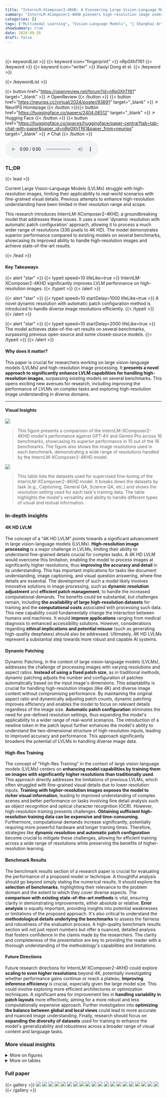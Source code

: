 ```yaml
---
title: "InternLM-XComposer2-4KHD: A Pioneering Large Vision-Language Model Handling Resolutions from 336 Pixels to 4K HD"
summary: "InternLM-XComposer2-4KHD pioneers high-resolution image understanding in LVLMs, scaling processing from 336 pixels to 4K HD and beyond, achieving state-of-the-art results on multiple benchmarks."
categories: []
tags: ["Multimodal Learning", "Vision-Language Models", "🏢 Shanghai Artificial Intelligence Laboratory",]
showSummary: true
date: 2024-09-26
draft: false
---
```


<br>

{{< keywordList >}}
{{< keyword icon="fingerprint" >}} nRp0XhTf61 {{< /keyword >}}
{{< keyword icon="writer" >}} Xiaoyi Dong et el. {{< /keyword >}}
 
{{< /keywordList >}}

{{< button href="https://openreview.net/forum?id=nRp0XhTf61" target="_blank" >}}
↗ OpenReview
{{< /button >}}
{{< button href="https://neurips.cc/virtual/2024/poster/93691" target="_blank" >}}
↗ NeurIPS Homepage
{{< /button >}}{{< button href="https://huggingface.co/papers/2404.06512" target="_blank" >}}
↗ Hugging Face
{{< /button >}}
{{< button href="https://huggingface.co/spaces/huggingface/paper-central?tab=tab-chat-with-paper&paper_id=nRp0XhTf61&paper_from=neurips" target="_blank" >}}
↗ Chat
{{< /button >}}



<audio controls>
    <source src="https://ai-paper-reviewer.com/nRp0XhTf61/podcast.wav" type="audio/wav">
    Your browser does not support the audio element.
</audio>


### TL;DR


{{< lead >}}

Current Large Vision-Language Models (LVLMs) struggle with high-resolution images, limiting their applicability to real-world scenarios with fine-grained visual details.  Previous attempts to enhance high-resolution understanding have been limited in their resolution range and scope.  

This research introduces InternLM-XComposer2-4KHD, a groundbreaking model that addresses these issues. It uses a novel 'dynamic resolution with automatic patch configuration' approach,  allowing it to process a much wider range of resolutions (336 pixels to 4K HD).  The model demonstrates superior performance compared to existing models on several benchmarks, showcasing its improved ability to handle high-resolution images and achieve state-of-the-art results.

{{< /lead >}}


#### Key Takeaways

{{< alert "star" >}}
{{< typeit speed=10 lifeLike=true >}} InternLM-XComposer2-4KHD significantly improves LVLM performance on high-resolution images. {{< /typeit >}}
{{< /alert >}}

{{< alert "star" >}}
{{< typeit speed=10 startDelay=1000 lifeLike=true >}} A novel dynamic resolution with automatic patch configuration method is introduced to handle diverse image resolutions efficiently. {{< /typeit >}}
{{< /alert >}}

{{< alert "star" >}}
{{< typeit speed=10 startDelay=2000 lifeLike=true >}} The model achieves state-of-the-art results on several benchmarks, surpassing previous open-source and some closed-source models. {{< /typeit >}}
{{< /alert >}}

#### Why does it matter?
This paper is crucial for researchers working on large vision-language models (LVLMs) and high-resolution image processing.  It **presents a novel approach to significantly enhance LVLM capabilities for handling high-resolution images**, surpassing existing models on several benchmarks. This opens exciting new avenues for research, including improving the performance of LVLMs on complex tasks and exploring high-resolution image understanding in diverse domains.

------
#### Visual Insights



![](https://ai-paper-reviewer.com/nRp0XhTf61/figures_1_1.jpg)

> This figure presents a comparison of the InternLM-XComposer2-4KHD model's performance against GPT-4V and Gemini Pro across 16 benchmarks, showcasing its superior performance in 10 out of the 16 benchmarks.  The figure also shows the image resolutions used in each benchmark, demonstrating a wide range of resolutions handled by the InternLM-XComposer2-4KHD model.





![](https://ai-paper-reviewer.com/nRp0XhTf61/tables_5_1.jpg)

> This table lists the datasets used for supervised fine-tuning of the InternLM-XComposer2-4KHD model.  It breaks down the datasets by task (e.g., Captioning, General QA, Science QA, etc.) and shows the resolution setting used for each task's training data.  The table highlights the model's versatility and ability to handle different types of visual and textual information.





### In-depth insights


#### 4K HD LVLM
The concept of a "4K HD LVLM" points towards a significant advancement in large vision-language models (LVLMs).  **High-resolution image processing** is a major challenge in LVLMs, limiting their ability to understand fine-grained details crucial for complex tasks.  A 4K HD LVLM would overcome this limitation, enabling the model to process images at significantly higher resolutions, thus **improving the accuracy and detail** in its understanding. This has important implications for tasks like document understanding, image captioning, and visual question answering, where fine details are essential.  The development of such a model likely involves innovative solutions in image processing, such as **dynamic resolution adjustment** and **efficient patch management**, to handle the increased computational demands.  The benefits could be substantial, but challenges remain, including **the availability of large high-resolution datasets** for training and the **computational costs** associated with processing such data.  This new capability could fundamentally change the interaction between humans and machines. It would **improve applications** ranging from medical diagnosis to enhanced accessibility solutions.  However, considerations regarding **ethical implications and potential misuse** (such as generating high-quality deepfakes) should also be addressed. Ultimately, 4K HD LVLMs represent a substantial step towards more robust and capable AI systems.

#### Dynamic Patching
Dynamic Patching, in the context of large vision-language models (LVLMs), addresses the challenge of processing images with varying resolutions and aspect ratios.  **Instead of using a fixed patch size**, as in traditional methods, dynamic patching adjusts the number and configuration of patches automatically based on the input image's dimensions. This adaptability is crucial for handling high-resolution images (like 4K) and diverse image content without compromising performance. By maintaining the original aspect ratio and dynamically adjusting patch counts, dynamic patching improves efficiency and enables the model to focus on relevant details regardless of the image size.  **Automatic patch configuration** eliminates the need for pre-defined resolution settings, thus expanding the model's applicability to a wider range of real-world scenarios. The introduction of a newline token in the patch layout further enhances the model's ability to understand the two-dimensional structure of high-resolution inputs, leading to improved accuracy and performance. This approach significantly broadens the potential of LVLMs in handling diverse image data.

#### High-Res Training
The concept of "High-Res Training" in the context of large vision-language models (LVLMs) centers on **enhancing model capabilities by training them on images with significantly higher resolutions than traditionally used**. This approach directly addresses the limitations of previous LVLMs, which often struggled with fine-grained visual details due to lower resolution inputs.  **Training with higher-resolution images exposes the model to richer visual information**, leading to improved understanding of complex scenes and better performance on tasks involving fine detail analysis such as object recognition and optical character recognition (OCR).  However, high-resolution training presents challenges.  **Obtaining sufficient high-resolution training data can be expensive and time-consuming**.  Furthermore, computational demands increase significantly, potentially requiring more powerful hardware and longer training times.  Therefore, strategies like **dynamic resolution and automatic patch configuration** become crucial to mitigate these challenges, allowing for efficient training across a wide range of resolutions while preserving the benefits of higher-resolution learning.

#### Benchmark Results
The benchmark results section of a research paper is crucial for evaluating the performance of a proposed model or technique.  A thoughtful analysis should go beyond simply stating the numerical results. It should explore the **selection of benchmarks**, highlighting their relevance to the problem domain and the extent to which they cover diverse aspects.  The **comparison with existing state-of-the-art methods** is vital, ensuring clarity in demonstrating improvements, either absolute or relative.  **Error analysis** is equally important, providing insights into potential weaknesses or limitations of the proposed approach. It's also critical to understand the **methodological details underlying the benchmarks** to assess the fairness and robustness of the evaluation process. A high-quality benchmark results section will not just report numbers but offer a nuanced, detailed analysis that fosters confidence in the claims made by the researchers. The clarity and completeness of the presentation are key to providing the reader with a thorough understanding of the methodology's capabilities and limitations.

#### Future Directions
Future research directions for InternLM-XComposer2-4KHD could explore **scaling to even higher resolutions** beyond 4K, potentially investigating whether performance gains continue or reach a plateau.  **Improving inference efficiency** is crucial, especially given the large model size. This could involve exploring more efficient architectures or optimization techniques.  A significant area for improvement lies in **handling variability in patch layouts** more effectively, aiming for a more robust and less computationally expensive approach.  Further investigation into **optimizing the balance between global and local views** could lead to more accurate and nuanced image understanding.  Finally, research should focus on **expanding the diversity of datasets** used for training to enhance the model's generalizability and robustness across a broader range of visual content and language tasks.


### More visual insights

<details>
<summary>More on figures
</summary>


![](https://ai-paper-reviewer.com/nRp0XhTf61/figures_2_1.jpg)

> This figure presents a comparison of InternLM-XComposer2-4KHD's performance against state-of-the-art models on 16 benchmark datasets.  Subfigure (a) is a radar chart visualizing the model's performance across these benchmarks, showing that it surpasses or matches GPT-4V and Gemini Pro on 10 out of 16 tasks.  Subfigure (b) provides a statistical overview of the image resolutions within these benchmarks, indicating a wide range of resolutions used in the datasets, emphasizing the model's capability to handle diverse input image resolutions.


![](https://ai-paper-reviewer.com/nRp0XhTf61/figures_4_1.jpg)

> The figure illustrates the architecture of InternLM-XComposer2-4KHD, a large vision-language model designed to handle high-resolution images.  It shows how the model processes high-resolution images by dynamically partitioning them into smaller patches.  These patches are then encoded and merged with text tokens before being fed into a large language model (LLM) for processing. The diagram highlights the 'Dynamic Image Configuration' step which automatically adjusts the number and layout of patches based on the input image's aspect ratio and resolution, maintaining training image aspect ratios and varying patch counts and layouts.


![](https://ai-paper-reviewer.com/nRp0XhTf61/figures_7_1.jpg)

> This figure shows a comparison of InternLM-XComposer2-4KHD's performance against other models (GPT-4V and Gemini Pro) across 16 benchmarks with varying resolutions.  The left panel (a) is a radar chart illustrating the model's performance relative to the others; the right panel (b) shows the distribution of image resolutions across the benchmarks, categorized by minimum, median, and maximum values.


![](https://ai-paper-reviewer.com/nRp0XhTf61/figures_16_1.jpg)

> This figure shows two example interactions with the InternLM-XComposer2-4KHD model.  The first example shows a question about contact tracing, with the model providing a detailed explanation based on an infographic image showing the contact tracing process. The second example shows the model describing a Venn diagram on the topic of healthy eating habits.


![](https://ai-paper-reviewer.com/nRp0XhTf61/figures_17_1.jpg)

> This figure illustrates the InternLM-XComposer2-4KHD model's architecture.  It showcases how high-resolution images are processed using a dynamic image partition strategy.  The image is divided into patches, and features are extracted from each patch. These features are then merged with text tokens and fed into a large language model (LLM) for processing. A key aspect shown is the dynamic configuration of patches based on the input image's resolution and aspect ratio. The global view, which provides a macro-level image understanding, is also included in the input.


![](https://ai-paper-reviewer.com/nRp0XhTf61/figures_17_2.jpg)

> This figure shows a comparison of the InternLM-XComposer2-4KHD model's performance against other models (GPT-4V and Gemini Pro) across 16 benchmarks with varying image resolutions.  Part (a) is a radar chart illustrating the model's performance relative to others. Part (b) provides a table summarizing the minimum, median, and maximum image resolutions across these benchmarks, highlighting the wide range of image sizes handled by InternLM-XComposer2-4KHD and the other models. The results demonstrate InternLM-XComposer2-4KHD's competitive performance and ability to handle a broad range of high resolutions.


![](https://ai-paper-reviewer.com/nRp0XhTf61/figures_18_1.jpg)

> This figure illustrates the architecture of InternLM-XComposer2-4KHD, a large vision-language model designed to handle high-resolution images.  The model uses a dynamic image partition strategy, dividing high-resolution images into smaller patches based on their aspect ratio, before processing them with a vision transformer (ViT). These image tokens are then concatenated with text tokens and fed into a large language model (LLM) for processing. This approach enables the model to understand fine details in high-resolution images. The dynamic patch configuration ensures efficient handling of various image sizes and aspect ratios.


</details>




<details>
<summary>More on tables
</summary>


![](https://ai-paper-reviewer.com/nRp0XhTf61/tables_6_1.jpg)
> This table compares the performance of InternLM-XComposer2-4KHD (IXC2-4KHD) against other state-of-the-art (SOTA) open-source Large Vision-Language Models (LVLMs) across sixteen benchmark datasets.  The benchmarks cover diverse tasks, including document visual question answering, chart question answering, and image-based reasoning. The table highlights IXC2-4KHD's superior performance by showing that it achieves the best scores (in bold) on most benchmarks and second-best scores (underlined) on the others. The model sizes are also compared to showcase the efficiency of IXC2-4KHD.

![](https://ai-paper-reviewer.com/nRp0XhTf61/tables_7_1.jpg)
> This table presents a comparison of InternLM-XComposer2-4KHD against other open-source Large Vision-Language Models (LVLMs) on high-resolution benchmarks focusing on document understanding tasks.  It shows that InternLM-XComposer2-4KHD achieves superior performance with the largest input resolution (3840x1600 pixels) compared to other models, highlighting its ability to handle high-resolution images effectively.

![](https://ai-paper-reviewer.com/nRp0XhTf61/tables_8_1.jpg)
> This table presents the ablation study of two key components in InternLM-XComposer2-4KHD: the newline token ('\n') as an indicator for image features and the token merging operation.  Part (a) compares the performance of the model with and without the newline token for different image resolutions (HD9 and 4KHD).  The results show that the newline token significantly improves performance when dealing with high resolutions, suggesting its crucial role in helping the model understand the 2D structure of images with dynamic and large patch layouts. Part (b) evaluates three different token merging strategies: Re-Sampler, C-Abstractor, and Concat.  The results indicate that both the concatenation and C-Abstractor methods achieve comparable performance, demonstrating the effectiveness of these approaches in balancing efficiency and performance.

![](https://ai-paper-reviewer.com/nRp0XhTf61/tables_8_2.jpg)
> This table presents the ablation study on the global view's impact. It compares the performance of the model with and without the global view across several benchmarks.  The results demonstrate the importance of the global view for overall performance, particularly highlighting its contribution to the accuracy on most benchmarks.

![](https://ai-paper-reviewer.com/nRp0XhTf61/tables_8_3.jpg)
> This table compares the performance of the InternLM-XComposer2-4KHD model (IXC-4KHD) with LLaVA-Next, another state-of-the-art model, across multiple benchmarks.  It highlights the superior performance of IXC-4KHD while maintaining a similar number of image tokens as LLaVA-Next. This demonstrates the effectiveness of the IXC-4KHD model's high-resolution strategy.

![](https://ai-paper-reviewer.com/nRp0XhTf61/tables_9_1.jpg)
> This table presents an efficiency analysis of the InternLM-XComposer2-4KHD model's inference process, focusing on the time required for prefix encoding and per-token decoding.  The results show that the prefix encoding time scales linearly with the number of image tokens, while the per-token decoding speed remains relatively constant regardless of the input size.  The overall inference time for generating 2048 new tokens is nearly identical across different input resolutions (HD9, HD16, HD25), indicating that the model's efficiency is acceptable even with high-resolution images.

</details>




### Full paper

{{< gallery >}}
<img src="https://ai-paper-reviewer.com/nRp0XhTf61/1.png" class="grid-w50 md:grid-w33 xl:grid-w25" />
<img src="https://ai-paper-reviewer.com/nRp0XhTf61/2.png" class="grid-w50 md:grid-w33 xl:grid-w25" />
<img src="https://ai-paper-reviewer.com/nRp0XhTf61/3.png" class="grid-w50 md:grid-w33 xl:grid-w25" />
<img src="https://ai-paper-reviewer.com/nRp0XhTf61/4.png" class="grid-w50 md:grid-w33 xl:grid-w25" />
<img src="https://ai-paper-reviewer.com/nRp0XhTf61/5.png" class="grid-w50 md:grid-w33 xl:grid-w25" />
<img src="https://ai-paper-reviewer.com/nRp0XhTf61/6.png" class="grid-w50 md:grid-w33 xl:grid-w25" />
<img src="https://ai-paper-reviewer.com/nRp0XhTf61/7.png" class="grid-w50 md:grid-w33 xl:grid-w25" />
<img src="https://ai-paper-reviewer.com/nRp0XhTf61/8.png" class="grid-w50 md:grid-w33 xl:grid-w25" />
<img src="https://ai-paper-reviewer.com/nRp0XhTf61/9.png" class="grid-w50 md:grid-w33 xl:grid-w25" />
<img src="https://ai-paper-reviewer.com/nRp0XhTf61/10.png" class="grid-w50 md:grid-w33 xl:grid-w25" />
<img src="https://ai-paper-reviewer.com/nRp0XhTf61/11.png" class="grid-w50 md:grid-w33 xl:grid-w25" />
<img src="https://ai-paper-reviewer.com/nRp0XhTf61/12.png" class="grid-w50 md:grid-w33 xl:grid-w25" />
<img src="https://ai-paper-reviewer.com/nRp0XhTf61/13.png" class="grid-w50 md:grid-w33 xl:grid-w25" />
<img src="https://ai-paper-reviewer.com/nRp0XhTf61/14.png" class="grid-w50 md:grid-w33 xl:grid-w25" />
<img src="https://ai-paper-reviewer.com/nRp0XhTf61/15.png" class="grid-w50 md:grid-w33 xl:grid-w25" />
<img src="https://ai-paper-reviewer.com/nRp0XhTf61/16.png" class="grid-w50 md:grid-w33 xl:grid-w25" />
<img src="https://ai-paper-reviewer.com/nRp0XhTf61/17.png" class="grid-w50 md:grid-w33 xl:grid-w25" />
<img src="https://ai-paper-reviewer.com/nRp0XhTf61/18.png" class="grid-w50 md:grid-w33 xl:grid-w25" />
<img src="https://ai-paper-reviewer.com/nRp0XhTf61/19.png" class="grid-w50 md:grid-w33 xl:grid-w25" />
<img src="https://ai-paper-reviewer.com/nRp0XhTf61/20.png" class="grid-w50 md:grid-w33 xl:grid-w25" />
{{< /gallery >}}